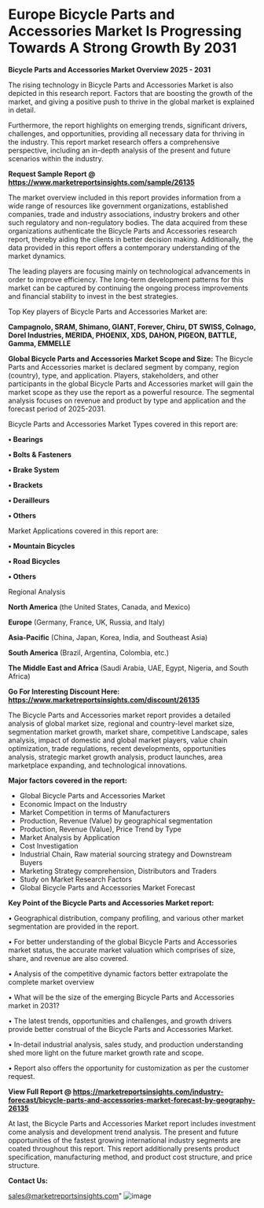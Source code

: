 # Europe Bicycle Parts and Accessories Market Is Progressing Towards A Strong Growth By 2031

<Strong> Bicycle Parts and Accessories Market Overview 2025 - 2031</strong>

The rising technology in Bicycle Parts and Accessories Market is also depicted in this research report. Factors that are boosting the growth of the market, and giving a positive push to thrive in the global market is explained in detail.

Furthermore, the report highlights on emerging trends, significant drivers, challenges, and opportunities, providing all necessary data for thriving in the industry. This report market research offers a comprehensive perspective, including an in-depth analysis of the present and future scenarios within the industry.

<strong>Request Sample Report @ <a href=https://www.marketreportsinsights.com/sample/26135>https://www.marketreportsinsights.com/sample/26135</a></strong>

The market overview included in this report provides information from a wide range of resources like government organizations, established companies, trade and industry associations, industry brokers and other such regulatory and non-regulatory bodies. The data acquired from these organizations authenticate the Bicycle Parts and Accessories research report, thereby aiding the clients in better decision making. Additionally, the data provided in this report offers a contemporary understanding of the market dynamics.

The leading players are focusing mainly on technological advancements in order to improve efficiency. The long-term development patterns for this market can be captured by continuing the ongoing process improvements and financial stability to invest in the best strategies.

Top Key players of Bicycle Parts and Accessories Market are:

<strong>Campagnolo, SRAM, Shimano, GIANT, Forever, Chiru, DT SWISS, Colnago, Dorel Industries, MERIDA, PHOENIX, XDS, DAHON, PIGEON, BATTLE, Gamma, EMMELLE</strong>

<strong><b>Global Bicycle Parts and Accessories Market Scope and Size:</b></strong>
The Bicycle Parts and Accessories market is declared segment by company, region (country), type, and application. Players, stakeholders, and other participants in the global Bicycle Parts and Accessories market will gain the market scope as they use the report as a powerful resource. The segmental analysis focuses on revenue and product by type and application and the forecast period of 2025-2031.

Bicycle Parts and Accessories Market Types covered in this report are:

<strong>• Bearings

• Bolts & Fasteners

• Brake System

• Brackets

• Derailleurs

• Others</strong>

Market Applications covered in this report are:

<strong>• Mountain Bicycles

• Road Bicycles

• Others</strong> 

Regional Analysis

<strong>North America</strong> (the United States, Canada, and Mexico)

<strong>Europe</strong> (Germany, France, UK, Russia, and Italy)

<strong>Asia-Pacific</strong> (China, Japan, Korea, India, and Southeast Asia)

<strong>South America</strong> (Brazil, Argentina, Colombia, etc.)

<strong>The Middle East and Africa</strong> (Saudi Arabia, UAE, Egypt, Nigeria, and South Africa)

<strong>Go For Interesting Discount Here: <a href=https://www.marketreportsinsights.com/discount/26135>https://www.marketreportsinsights.com/discount/26135</a></strong>

The Bicycle Parts and Accessories market report provides a detailed analysis of global market size, regional and country-level market size, segmentation market growth, market share, competitive Landscape, sales analysis, impact of domestic and global market players, value chain optimization, trade regulations, recent developments, opportunities analysis, strategic market growth analysis, product launches, area marketplace expanding, and technological innovations.

<strong><b>Major factors covered in the report:</b></strong>
<ul>
  <li>Global Bicycle Parts and Accessories Market </li>
  <li>Economic Impact on the Industry</li>
  <li>Market Competition in terms of Manufacturers</li>
  <li>Production, Revenue (Value) by geographical segmentation</li>
  <li>Production, Revenue (Value), Price Trend by Type</li>
  <li>Market Analysis by Application</li>
  <li>Cost Investigation</li>
  <li>Industrial Chain, Raw material sourcing strategy and Downstream Buyers</li>
  <li>Marketing Strategy comprehension, Distributors and Traders</li>
  <li>Study on Market Research Factors</li>
  <li>Global Bicycle Parts and Accessories Market Forecast</li>
</ul>

<strong><b>Key Point of the Bicycle Parts and Accessories Market report:</b></strong>

• Geographical distribution, company profiling, and various other market segmentation are provided in the report.

• For better understanding of the global Bicycle Parts and Accessories market status, the accurate market valuation which comprises of size, share, and revenue are also covered.

• Analysis of the competitive dynamic factors better extrapolate the complete market overview

• What will be the size of the emerging Bicycle Parts and Accessories market in 2031?

• The latest trends, opportunities and challenges, and growth drivers provide better construal of the Bicycle Parts and Accessories Market.

• In-detail industrial analysis, sales study, and production understanding shed more light on the future market growth rate and scope.

• Report also offers the opportunity for customization as per the customer request.

<strong><b>View Full Report @ <a href=https://marketreportsinsights.com/industry-forecast/bicycle-parts-and-accessories-market-forecast-by-geography-26135>https://marketreportsinsights.com/industry-forecast/bicycle-parts-and-accessories-market-forecast-by-geography-26135</a></b></strong>


At last, the Bicycle Parts and Accessories Market report includes investment come analysis and development trend analysis. The present and future opportunities of the fastest growing international industry segments are coated throughout this report. This report additionally presents product specification, manufacturing method, and product cost structure, and price structure.

<strong>Contact Us:</strong>

sales@marketreportsinsights.com"
![image](https://github.com/user-attachments/assets/f87c3e67-de7d-420d-bec2-3e9b5276f939)
